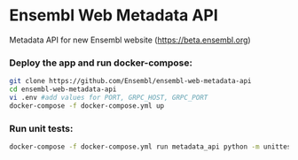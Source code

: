 # Ensembl Web Metadata API
Metadata API for new Ensembl website (https://beta.ensembl.org)

### Deploy the app and run docker-compose:
```bash
git clone https://github.com/Ensembl/ensembl-web-metadata-api
cd ensembl-web-metadata-api
vi .env #add values for PORT, GRPC_HOST, GRPC_PORT
docker-compose -f docker-compose.yml up
```

### Run unit tests:
```bash
docker-compose -f docker-compose.yml run metadata_api python -m unittest
```
 

